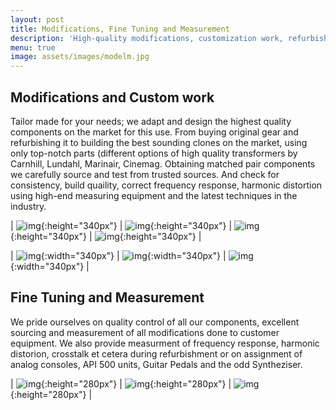 ```yaml
---
layout: post
title: Modifications, Fine Tuning and Measurement
description: 'High-quality modifications, customization work, refurbishment along with tuning and measurement of your analog gear and for your studio projects'
menu: true
image: assets/images/modelm.jpg
---
```


## Modifications and Custom work


Tailor made for your needs; we adapt and design the highest quality components on the market for this use. From buying original gear and refurbishing it to building the best sounding clones on the market, using only top-notch parts (different options of high quality transformers by Carnhill, Lundahl, Marinair, Cinemag. Obtaining matched pair components we carefully source and test from trusted sources. And check for consistency, build quaility, correct frequency response, harmonic distortion using high-end measuring equipment and the latest techniques in the industry.


| ![img](assets/images/voc-side.jpg){:height="340px"} | ![img](assets/images/voc.jpg){:height="340px"} | ![img](assets/images/aml-side.jpg){:height="340px"} | ![img](assets/images/amlpre.jpg){:height="340px"} |


| ![img](assets/images/color-ctx-unbuilt.jpg){:width="340px"} | ![img](assets/images/color-palette.jpg){:width="340px"} | ![img](assets/images/color-ctx.jpg){:width="340px"} |


## Fine Tuning and Measurement


We pride ourselves on quality control of all our components, excellent sourcing and measurement of all modifications done to customer equipment. We also provide measurment of frequency response, harmonic distorion, crosstalk et cetera during refurbishment or on assignment of analog consoles, API 500 units, Guitar Pedals and the odd Syntheziser. 


| ![img](assets/images/frequency-response.jpg){:height="280px"} | ![img](assets/images/freq-response-q.jpg){:height="280px"} | ![img](assets/images/aftereq500hnew.png){:height="280px"} |
